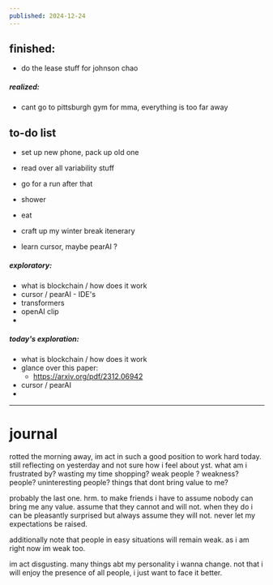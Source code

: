 ```yaml
---
published: 2024-12-24
---
```

## finished:

- do the lease stuff for johnson chao
##### realized:
- cant go to pittsburgh gym for mma, everything is too far away

## to-do list

- set up new phone, pack up old one
- read over all variability stuff
- go for a run after that 
- shower
- eat
- craft up my winter break itenerary

- learn cursor, maybe pearAI ?

##### exploratory:
- what is blockchain / how does it work
- cursor / pearAI - IDE's
- transformers  
- openAI clip
- 

##### today's exploration:
- what is blockchain / how does it work
- glance over this paper:
	- https://arxiv.org/pdf/2312.06942
- cursor / pearAI
- 

---
# journal

rotted the morning away, im act in such a good position to work hard today. still reflecting on yesterday and not sure how i feel about yst. what am i frustrated by? wasting my time shopping? weak people ? weakness? people?  uninteresting people? things that dont bring value to me?

probably the last one. hrm. to make friends i have to assume nobody can bring me any value. assume that they cannot and will not. when they do i can be pleasantly surprised but always assume they will not. never let my expectations be raised. 

additionally note that people in easy situations will remain weak. as i am right now im weak too.

im act disgusting. many things abt my personality i wanna change. not that i will enjoy the presence of all people, i just want to face it better.